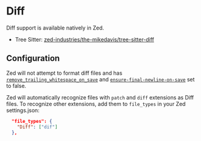 # Diff

Diff support is available natively in Zed.

- Tree Sitter: [zed-industries/the-mikedavis/tree-sitter-diff](https://github.com/the-mikedavis/tree-sitter-diff)

## Configuration

Zed will not attempt to format diff files and has [`remove_trailing_whitespace_on_save`](https://zed.dev/docs/configuring-zed#remove-trailing-whitespace-on-save) and [`ensure-final-newline-on-save`](https://zed.dev/docs/configuring-zed#ensure-final-newline-on-save) set to false.

Zed will automatically recognize files with `patch` and `diff` extensions as Diff files. To recognize other extensions, add them to `file_types` in your Zed settings.json:

```json
  "file_types": {
    "Diff": ["dif"]
  },
```
